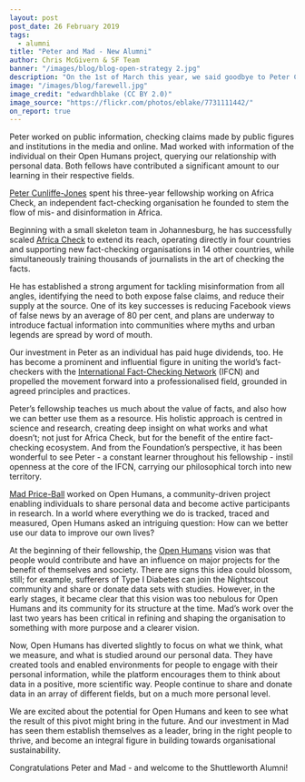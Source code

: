 ```yaml
---
layout: post
post_date: 26 February 2019
tags:
  - alumni
title: "Peter and Mad - New Alumni"
author: Chris McGivern & SF Team
banner: "/images/blog/blog-open-strategy 2.jpg"
description: "On the 1st of March this year, we said goodbye to Peter Cunliffe-Jones and Mad Price Ball as fellows and welcomed them warmly as Shuttleworth Alumni. Peter and Mad’s fellowship projects are worlds apart, yet both ask provocative questions about information."
image: "/images/blog/farewell.jpg"
image_credit: "edwardhblake (CC BY 2.0)"
image_source: "https://flickr.com/photos/eblake/7731111442/"
on_report: true
---
```

Peter worked on public information, checking claims made by public figures and institutions in the media and online. Mad worked with information of the individual on their Open Humans project, querying our relationship with personal data. Both fellows have contributed a significant amount to our learning in their respective fields. 

[Peter Cunliffe-Jones](https://www.shuttleworthfoundation.org/fellows/peter-cunliffe-jones/) spent his three-year fellowship working on Africa Check, an independent fact-checking organisation he founded to stem the flow of mis- and disinformation in Africa. 

Beginning with a small skeleton team in Johannesburg, he has successfully scaled [Africa Check](https://africacheck.org/) to extend its reach, operating directly in four countries and supporting new fact-checking organisations in 14 other countries, while simultaneously training thousands of journalists in the art of checking the facts. 

He has established a strong argument for tackling misinformation from all angles, identifying the need to both expose false claims, and reduce their supply at the source. One of its key successes is reducing Facebook views of false news by an average of 80 per cent, and plans are underway to introduce factual information into communities where myths and urban legends are spread by word of mouth.

Our investment in Peter as an individual has paid huge dividends, too. He has become a prominent and influential figure in uniting the world’s fact-checkers with the [International Fact-Checking Network](https://www.poynter.org/ifcn/) (IFCN) and propelled the movement forward into a professionalised field, grounded in agreed principles and practices. 

Peter’s fellowship teaches us much about the value of facts, and also how we can better use them as a resource. His holistic approach is centred in science and research, creating deep insight on what works and what doesn’t; not just for Africa Check, but for the benefit of the entire fact-checking ecosystem. And from the Foundation’s perspective, it has been wonderful to see Peter - a constant learner throughout his fellowship - instil openness at the core of the IFCN, carrying our philosophical torch into new territory. 

[Mad Price-Ball](https://www.shuttleworthfoundation.org/fellows/mad-ball/) worked on Open Humans, a community-driven project enabling individuals to share personal data and become active participants in research. In a world where everything we do is tracked, traced and measured, Open Humans asked an intriguing question: How can we better use our data to improve our own lives? 

At the beginning of their fellowship, the [Open Humans](https://www.openhumans.org/) vision was that people would contribute and have an influence on major projects for the benefit of themselves and society. There are signs this idea could blossom, still; for example, sufferers of Type I Diabetes can join the Nightscout community and share or donate data sets with studies. However, in the early stages, it became clear that this vision was too nebulous for Open Humans and its community for its structure at the time. Mad’s work over the last two years has been critical in refining and shaping the organisation to something with more purpose and a clearer vision. 

Now, Open Humans has diverted slightly to focus on what we think, what we measure, and what is studied around our personal data. They have created tools and enabled environments for people to engage with their personal information, while the platform encourages them to think about data in a positive, more scientific way. People continue to share and donate data in an array of different fields, but on a much more personal level. 

We are excited about the potential for Open Humans and keen to see what the result of this pivot might bring in the future. And our investment in Mad has seen them establish themselves as a leader, bring in the right people to thrive, and become an integral figure in building towards organisational sustainability. 

Congratulations Peter and Mad - and welcome to the Shuttleworth Alumni!
